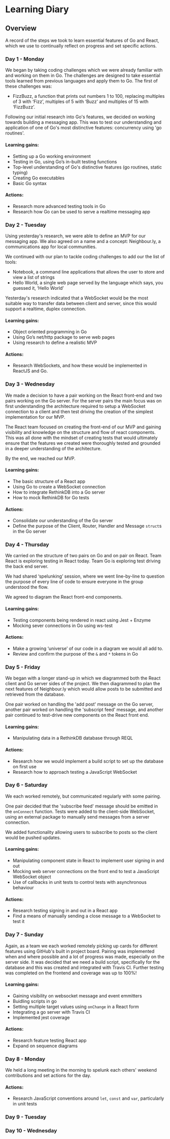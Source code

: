 # Learning Diary

## Overview

A record of the steps we took to learn essential features of Go and React, which we use to continually reflect on progress and set specific actions.


### Day 1 - Monday
We began by taking coding challenges which we were already familiar with and working on them in Go. The challenges are designed to take essential tools learned from previous languages and apply them to Go. The first of these challenges was:
* FizzBuzz, a function that prints out numbers 1 to 100, replacing multiples of 3 with ‘Fizz’, multiples of 5 with ‘Buzz’ and multiples of 15 with ‘FizzBuzz’.

Following our initial research into Go's features, we decided on working towards building a messaging app. This was to test our understanding and application of one of Go's most distinctive features: concurrency using 'go routines'.

#### Learning gains:
* Setting up a Go working environment
* Testing in Go, using Go’s in-built testing functions
* Top-level understanding of Go's distinctive features (go routines, static typing)
* Creating Go executables
* Basic Go syntax

#### Actions:
* Research more advanced testing tools in Go
* Research how Go can be used to serve a realtime messaging app

### Day 2 - Tuesday

Using yesterday's research, we were able to define an MVP for our messaging app. We also agreed on a name and a concept: Neighbour.ly, a communications app for local communities.

We continued with our plan to tackle coding challenges to add our the list of tools:

* Notebook, a command line applications that allows the user to store and view a list of strings
* Hello World, a single web page served by the language which says, you guessed it, ‘Hello World’

Yesterday's research indicated that a WebSocket would be the most suitable way to transfer data between client and server, since this would support a realtime, duplex connection.

#### Learning gains:
* Object oriented programming in Go
* Using Go’s net/http package to serve web pages
* Using research to define a realistic MVP

#### Actions:
* Research WebSockets, and how these would be implemented in ReactJS and Go.

### Day 3 - Wednesday

We made a decision to have a pair working on the React front-end and two pairs working on the Go server. For the server pairs the main focus was on first understanding the architecture required to setup a WebSocket connection to a client and then test driving the creation of the simplest implementation for our MVP.

The React team focused on creating the front-end of our MVP and gaining visibility and knowledge on the structure and flow of react components. This was all done with the mindset of creating tests that would ultimately ensure that the features we created were thoroughly tested and grounded in a deeper understanding of the architecture.

By the end, we reached our MVP.

#### Learning gains:
* The basic structure of a React app
* Using Go to create a WebSocket connection
* How to integrate RethinkDB into a Go server
* How to mock RethinkDB for Go tests

#### Actions:
* Consolidate our understanding of the Go server
* Define the purpose of the Client, Router, Handler and Message `struct`s in the Go server


### Day 4 - Thursday

We carried on the structure of two pairs on Go and on pair on React. Team React is exploring testing in React today. Team Go is exploring test driving the back end server.

We had shared ‘spelunking’ session, where we went line-by-line to question the purpose of every line of code to ensure everyone in the group understood the flow.

We agreed to diagram the React front-end components.

#### Learning gains:
* Testing components being rendered in react using Jest + Enzyme
* Mocking sever connections in Go using ws-test

#### Actions:
* Make a growing ‘universe’ of our code in a diagram we would all add to.
* Review and confirm the purpose of the `&` and `*` tokens in Go

### Day 5 - Friday

We began with a longer stand-up in which we diagrammed both the React client and Go server sides of the project. We then diagrammed to plan the next features of Neighbour.ly which would allow posts to be submitted and retrieved from the database.

One pair worked on handling the 'add post' message on the Go server, another pair worked on handling the 'subscript feed' message, and another pair continued to test-drive new components on the React front end.

#### Learning gains:
* Manipulating data in a RethinkDB database through REQL

#### Actions:
* Research how we would implement a build script to set up the database on first use
* Research how to approach testing a JavaScript WebSocket

### Day 6 - Saturday

We each worked remotely, but communicated regularly with some pairing.

One pair decided that the 'subscribe feed' message should be emitted in the `onConnect` function. Tests were added to the client-side WebSocket, using an external package to manually send messages from a server connection.

We added functionality allowing users to subscribe to posts so the client would be pushed updates.

#### Learning gains:
* Manipulating component state in React to implement user signing in and out
* Mocking web server connections on the front end to test a JavaScript WebSocket object
* Use of callbacks in unit tests to control tests with asynchronous behaviour

#### Actions:
* Research testing signing in and out in a React app
* Find a means of manually sending a close message to a WebSocket to test it

### Day 7 - Sunday

Again, as a team we each worked remotely picking up cards for different features using GitHub's built in project board. Pairing was implemented when and where possible and a lot of progress was made, especially on the server side.  It was decided that we need a build script, specifically for the database and this was created and integrated with Travis CI. Further testing was completed on the frontend and coverage was up to 100%!

#### Learning gains:
* Gaining visibility on websocket message and event emmitters
* Buidling scripts in go
* Setting multiple target values using `onChange` in a React form
* Integrating a go server with Travis CI
* Implemented jest coverage

#### Actions:
* Research feature testing React app
* Expand on sequence diagrams

### Day 8 - Monday

We held a long meeting in the morning to spelunk each others' weekend contributions and set actions for the day.

#### Actions:
* Research JavaScript conventions around `let`, `const` and `var`, particularly in unit tests

### Day 9 - Tuesday

### Day 10 - Wednesday
